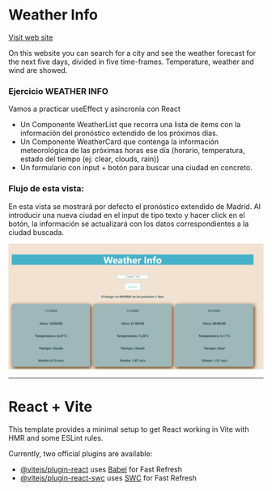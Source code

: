 

# Weather Info

[Visit web site](https://yourweatherinfobycris.netlify.app/)

On this website you can search for a city and see the weather forecast for the next five days, divided in five time-frames. Temperature, weather and wind are showed.

### Ejercicio WEATHER INFO
Vamos a practicar useEffect y asincronía con React

- Un Componente WeatherList que recorra una lista de items con la información del pronóstico extendido de los próximos días.
- Un Componente WeatherCard que contenga la información meteorológica de las próximas horas ese día (horario, temperatura, estado del tiempo (ej: clear, clouds, rain))
- Un formulario con input + botón para buscar una ciudad en concreto.
### Flujo de esta vista:
En esta vista se mostrará por defecto el pronóstico extendido de Madrid. Al introducir una nueva ciudad en el input de tipo texto y hacer click en el botón, la información se actualizará con los datos correspondientes a la ciudad buscada.

![First look](./public/assets/weatherInfo.png)

---

# React + Vite

This template provides a minimal setup to get React working in Vite with HMR and some ESLint rules.

Currently, two official plugins are available:

- [@vitejs/plugin-react](https://github.com/vitejs/vite-plugin-react/blob/main/packages/plugin-react/README.md) uses [Babel](https://babeljs.io/) for Fast Refresh
- [@vitejs/plugin-react-swc](https://github.com/vitejs/vite-plugin-react-swc) uses [SWC](https://swc.rs/) for Fast Refresh
